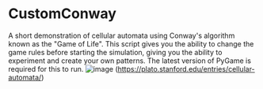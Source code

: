 # CustomConway
A short demonstration of cellular automata using Conway's algorithm known as the "Game of Life". This script gives you the ability to change the game rules before starting the simulation, giving you the ability to experiment and create your own patterns. The latest version of PyGame is required for this to run.
![image](https://github.com/connordolley/CustomConway/assets/88245714/12eb7b61-2628-4ca4-925e-d43b996b4ada)
(https://plato.stanford.edu/entries/cellular-automata/)
